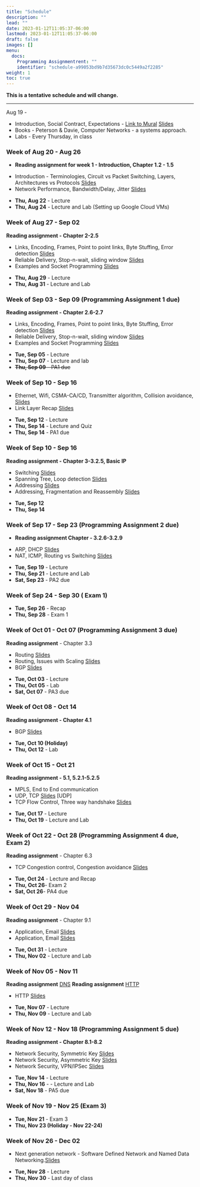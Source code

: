 ```yaml
---
title: "Schedule"
description: ""
lead: ""
date: 2023-01-12T11:05:37-06:00
lastmod: 2023-01-12T11:05:37-06:00
draft: false
images: []
menu:
  docs:
    Programming Assignmentrent: ""
    identifier: "schedule-a99053bd9b7d35673dc0c5449a2f2285"
weight: 1
toc: true
---
```



**This is a tentative schedule and will change.**

-----------------------------------------
Aug 19 -


* Introduction, Social Contract, Expectations - [Link to Mural](https://tinyurl.com/csc4200-mural) [Slides](https://tntech-ngin.github.io/F23-CSC4200/lecture_slides/class_slides1.pdf)
*  Books - Peterson & Davie,  Computer Networks - a systems approach. 
* Labs - Every Thursday, in class

### Week of Aug 20 - Aug 26
 - **Reading assignment for week 1 - Introduction, Chapter 1.2 - 1.5**	
* Introduction - Terminologies, Circuit vs Packet Switching, Layers, Architectures vs Protocols [Slides](https://tntech-ngin.github.io/F23-CSC4200/lecture_slides/class_slides2.pdf)
* Network Performance, Bandwidth/Delay, Jitter  [Slides](https://tntech-ngin.github.io/F23-CSC4200/lecture_slides/class_slides3.pdf)

- **Thu, Aug 22** - Lecture
- **Thu, Aug 24** - Lecture and Lab (Setting up Google Cloud VMs)

### Week of Aug 27 - Sep 02
**Reading assignment - Chapter 2-2.5**
* Links, Encoding, Frames, Point to point links, Byte Stuffing, Error detection [Slides](https://tntech-ngin.github.io/F23-CSC4200/lecture_slides/class_slides-3.pdf)
* Reliable Delivery, Stop-n-wait, sliding window [Slides](https://tntech-ngin.github.io/F23-CSC4200/lecture_slides/class_slides-4.pdf)
* Examples and Socket Programming  [Slides](https://tntech-ngin.github.io/F23-CSC4200/lecture_slides/Lecture8.pdf)

- **Thu, Aug 29** - Lecture 
- **Thu, Aug 31** - Lecture and Lab 

### Week of Sep 03 - Sep 09 (Programming Assignment 1 due)

**Reading assignment - Chapter 2.6-2.7**
* Links, Encoding, Frames, Point to point links, Byte Stuffing, Error detection [Slides](https://tntech-ngin.github.io/F23-CSC4200/lecture_slides/class_slides-3.pdf)
* Reliable Delivery, Stop-n-wait, sliding window [Slides](https://tntech-ngin.github.io/F23-CSC4200/lecture_slides/class_slides-4.pdf)
* Examples and Socket Programming  [Slides](https://tntech-ngin.github.io/F23-CSC4200/lecture_slides/Lecture8.pdf)
- **Tue, Sep 05** - Lecture
- **Thu, Sep 07** - Lecture and lab
- <s>**Thu, Sep 09** - PA1 due</s>


### Week of Sep 10 - Sep 16
* Ethernet, Wifi, CSMA-CA/CD, Transmitter algorithm, Collision avoidance, [Slides](https://tntech-ngin.github.io/F23-CSC4200/lecture_slides/class_slides-5.1.pdf)
* Link Layer Recap [Slides](https://tntech-ngin.github.io/F23-CSC4200/lecture_slides/class_slides-6.pdf)
- **Tue, Sep 12** - Lecture
- **Thu, Sep 14** - Lecture and Quiz
- **Thu, Sep 14** - PA1 due


### Week of Sep 10 - Sep 16
**Reading assignment - Chapter 3-3.2.5, Basic IP**
* Switching [Slides](https://tntech-ngin.github.io/F23-CSC4200/lecture_slides/Lecture12.pdf)
* Spanning Tree, Loop detection [Slides](https://tntech-ngin.github.io/F23-CSC4200/lecture_slides/Lecture9.pdf)
* Addressing [Slides](https://tntech-ngin.github.io/F23-CSC4200/lecture_slides/Lecture13.pdf)
* Addressing, Fragmentation and Reassembly [Slides](https://tntech-ngin.github.io/F23-CSC4200/lecture_slides/Lecture13.pdf)

- **Tue, Sep 12**
- **Thu, Sep 14**

### Week of Sep 17 - Sep 23 (Programming Assignment 2 due)

- **Reading assignment Chapter - 3.2.6-3.2.9**
* ARP, DHCP [Slides](https://tntech-ngin.github.io/F23-CSC4200/lecture_slides/Lecture14.pdf)
* NAT, ICMP, Routing vs Switching [Slides](https://tntech-ngin.github.io/F23-CSC4200/lecture_slides/Lecture15.pdf)

- **Tue, Sep 19** - Lecture
- **Thu, Sep 21** - Lecture and Lab
- **Sat, Sep 23** - PA2 due

### Week of Sep 24 - Sep 30 ( Exam 1)
- **Tue, Sep 26** - Recap
- **Thu, Sep 28** - Exam 1

### Week of Oct 01 - Oct 07 (Programming Assignment 3 due)
 **Reading assignment** - Chapter 3.3
* Routing [Slides](https://tntech-ngin.github.io/F23-CSC4200/lecture_slides/Lecture16.pdf)
* Routing, Issues with Scaling [Slides](https://tntech-ngin.github.io/F23-CSC4200/lecture_slides/Lecture17.pdf)
* BGP [Slides](https://tntech-ngin.github.io/F23-CSC4200/lecture_slides/Lecture18.pdf)

- **Tue, Oct 03** - Lecture
- **Thu, Oct 05** - Lab 
- **Sat, Oct 07** - PA3 due

### Week of Oct 08 - Oct 14
**Reading assignment - Chapter 4.1**
* BGP [Slides](https://tntech-ngin.github.io/F23-CSC4200/lecture_slides/Lecture19.pdf)

- **Tue, Oct 10 (Holiday)**
- **Thu, Oct 12** - Lab

### Week of Oct 15 - Oct 21
**Reading assignment - 5.1, 5.2.1-5.2.5**
* MPLS, End to End communication
* UDP, TCP [Slides](https://tntech-ngin.github.io/F23-CSC4200/lecture_slides/Lecture21.pdf)
[UDP]
* TCP Flow Control, Three way handshake [Slides](https://tntech-ngin.github.io/F23-CSC4200/lecture_slides/Lecture22.pdf)
- **Tue, Oct 17** - Lecture
- **Thu, Oct 19** - Lecture and Lab 

### Week of Oct 22 - Oct 28 (Programming Assignment 4 due, Exam 2)
**Reading assignment**  - Chapter 6.3
* TCP Congestion control, Congestion avoidance [Slides](https://tntech-ngin.github.io/F23-CSC4200/lecture_slides/Lecture24.pdf)
- **Tue, Oct 24** - Lecture and Recap
- **Thu, Oct 26**- Exam 2
- **Sat, Oct 26**- PA4 due

### Week of Oct 29 - Nov 04
**Reading assignment** - Chapter 9.1
* Application, Email [Slides](https://tntech-ngin.github.io/F23-CSC4200/lecture_slides/Lecture25.pdf) 
* Application, Email [Slides](https://tntech-ngin.github.io/F23-CSC4200/lecture_slides/Lecture26.pdf) 
- **Tue, Oct 31** - Lecture
- **Thu, Nov 02** - Lecture and Lab

### Week of Nov 05 - Nov 11
**Reading assignment** [DNS](https://book.systemsapproach.org/applications/infrastructure.html#name-service-dns)
**Reading assignment** [HTTP](https://www2.eecs.berkeley.edu/Pubs/TechRpts/2012/EECS-2012-5.pdf)
* HTTP [Slides](https://tntech-ngin.github.io/F23-CSC4200/lecture_slides/Lecture25.pdf)

- **Tue, Nov 07** - Lecture
- **Thu, Nov 09** - Lecture and Lab

### Week of Nov 12 - Nov 18 (Programming Assignment 5 due)
**Reading assignment - Chapter 8.1-8.2**
* Network Security, Symmetric Key [Slides](https://tntech-ngin.github.io/F23-CSC4200/lecture_slides/Lecture27.pdf)
* Network Security, Asymmetric Key [Slides](https://tntech-ngin.github.io/F23-CSC4200/lecture_slides/Lecture28.pdf)
* Network Security, VPN/IPSec [Slides](https://tntech-ngin.github.io/F23-CSC4200/lecture_slides/Lecture29.pdf)
- **Tue, Nov 14** - Lecture
- **Thu, Nov 16** - - Lecture and Lab
- **Sat, Nov 18** - PA5 due

### Week of Nov 19 - Nov 25 (Exam 3)
- **Tue, Nov 21** - Exam 3
- **Thu, Nov 23 (Holiday - Nov 22-24)**

### Week of Nov 26 - Dec 02
* Next generation network - Software Defined Network and Named Data Networking.[Slides](https://tntech-ngin.github.io/F23-CSC4200/lecture_slides/Lecture30.pdf)
- **Tue, Nov 28** - Lecture
- **Thu, Nov 30** - Last day of class

